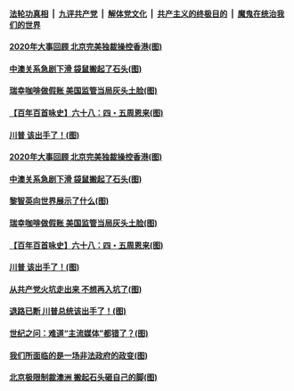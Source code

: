 ####  [法轮功真相](../../../../basic/blob/master/README.md?t=12191502) &nbsp;|&nbsp; [九评共产党](../../../../9ping.md/blob/master/README.md?t=12191502) &nbsp;|&nbsp; [解体党文化](../../../../jtdwh.md/blob/master/README.md?t=12191502)  &nbsp;|&nbsp; [共产主义的终极目的](../../../../gczydzjmd.md/blob/master/README.md?t=12191502) &nbsp;|&nbsp; [魔鬼在统治我们的世界](../../../../mgztzwmdsj.md/blob/master/README.md?t=12191502) 

#### [2020年大事回顾 北京完美独裁操控香港(图)](../pages/p4/956317.md?t=12191502) 

#### [中澳关系急剧下滑 袋鼠搬起了石头(图)](../pages/p4/956314.md?t=12191502) 

#### [瑞幸咖啡做假账 美国监管当局灰头土脸(图)](../pages/p4/956310.md?t=12191502) 


#### [【百年百首咏史】六十八：四・五周恩来(图)](../pages/p4/956258.md?t=12191502) 

#### [川普 该出手了！(图)](../pages/p4/956204.md?t=12191502) 


#### [2020年大事回顾 北京完美独裁操控香港(图)](../pages/p4/956317.md?t=12191502) 

#### [中澳关系急剧下滑 袋鼠搬起了石头(图)](../pages/p4/956314.md?t=12191502) 

#### [黎智英向世界展示了什么(图)](../pages/p4/956312.md?t=12191502) 

#### [瑞幸咖啡做假账 美国监管当局灰头土脸(图)](../pages/p4/956310.md?t=12191502) 





#### [【百年百首咏史】六十八：四・五周恩来(图)](../pages/p4/956258.md?t=12191502) 



#### [川普 该出手了！(图)](../pages/p4/956204.md?t=12191502) 

#### [从共产党火坑走出来 不想再入坑了(图)](../pages/p4/956196.md?t=12191502) 

#### [退路已断 川普总统该出手了！(图)](../pages/p4/956202.md?t=12191502) 

#### [世纪之问：难道“主流媒体”都错了？(图)](../pages/p4/956183.md?t=12191502) 

#### [我们所面临的是一场非法政府的政变(图)](../pages/p4/956188.md?t=12191502) 

#### [北京极限制裁澳洲 搬起石头砸自己的脚(图)](../pages/p4/956170.md?t=12191502) 



